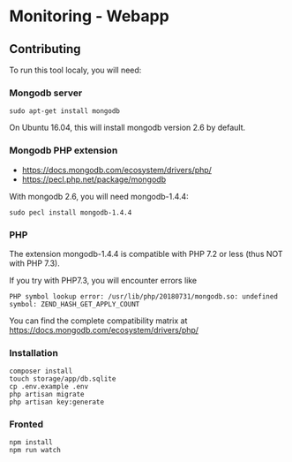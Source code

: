 # Monitoring - Webapp


## Contributing

To run this tool localy, you will need:

### Mongodb server

```
sudo apt-get install mongodb
```

On Ubuntu 16.04, this will install mongodb version 2.6 by default.

### Mongodb PHP extension

* https://docs.mongodb.com/ecosystem/drivers/php/
* https://pecl.php.net/package/mongodb

With mongodb 2.6, you will need mongodb-1.4.4:

```
sudo pecl install mongodb-1.4.4
```

### PHP

The extension mongodb-1.4.4 is compatible with PHP 7.2 or less (thus NOT with PHP 7.3).

If you try with PHP7.3, you will encounter errors like

```
PHP symbol lookup error: /usr/lib/php/20180731/mongodb.so: undefined symbol: ZEND_HASH_GET_APPLY_COUNT
```

You can find the complete compatibility matrix at https://docs.mongodb.com/ecosystem/drivers/php/

### Installation

```
composer install
touch storage/app/db.sqlite
cp .env.example .env
php artisan migrate
php artisan key:generate
```

### Fronted

```
npm install
npm run watch
```
